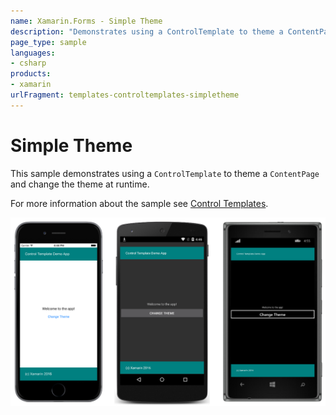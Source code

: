 ```yaml
---
name: Xamarin.Forms - Simple Theme
description: "Demonstrates using a ControlTemplate to theme a ContentPage and change the theme at runtime"
page_type: sample
languages:
- csharp
products:
- xamarin
urlFragment: templates-controltemplates-simpletheme
---
```

# Simple Theme

This sample demonstrates using a `ControlTemplate` to theme a `ContentPage` and change the theme at runtime.

For more information about the sample see [Control Templates](https://docs.microsoft.com/xamarin/xamarin-forms/app-fundamentals/templates/control-templates/).

![Simple Theme application screenshot](Screenshots/01All.png "Simple Theme application screenshot")
